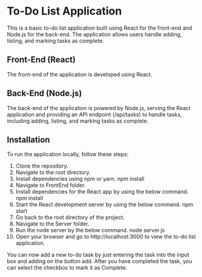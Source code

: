 
# To-Do List Application

This is a basic to-do list application built using React for the front-end and Node.js for the back-end. The application allows users handle adding, listing, and marking tasks as complete.


## Front-End (React)

The front-end of the application is developed using React. 

## Back-End (Node.js)

The back-end of the application is powered by Node.js, serving the React application and providing an API endpoint (/api/tasks) to handle tasks, including adding, listing, and marking tasks as complete.

## Installation

To run the application locally, follow these steps:

1. Clone the repository.
2. Navigate to the root directory.
3. Install dependencies using npm or yarn.
   npm install
4. Navigate to FrontEnd folder.
5. Install dependencies for the React app by using the below command.
  npm install
6. Start the React development server by using the below command.
   npm start
7. Go back to the root directory of the project.
8. Navigate to the Server folder.
9. Run the node server by the below command.
      node server.js
10. Open your browser and go to http://localhost:3000 to view the to-do list application.

You can now add a new to-do task by just entering the task into the input box and adding on the button add.
After you have completed the task, you can select the checkbox to mark it as Complete.
